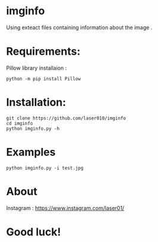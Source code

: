 # imginfo

Using exteact files containing information about the image .

# Requirements:

Pillow library installaion :

```
python -m pip install Pillow
```

# Installation: 

```
git clone https://github.com/laser010/imginfo
cd imginfo
python imginfo.py -h
```

# Examples

```
python imginfo.py -i test.jpg
```

# About

Instagram : https://www.instagram.com/laser01/

# Good luck!
